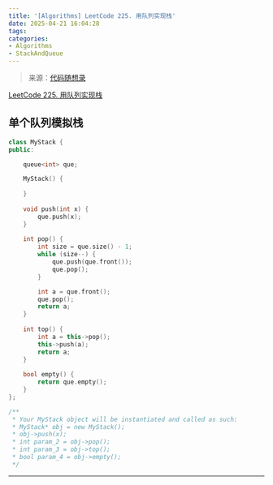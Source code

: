```yaml
---
title: '[Algorithms] LeetCode 225. 用队列实现栈'
date: 2025-04-21 16:04:28
tags: 
categories:
- Algorithms
- StackAndQueue
---
```


> 来源：[代码随想录](https://programmercarl.com/)

[LeetCode 225. 用队列实现栈](https://leetcode.cn/problems/implement-stack-using-queues/)

## 单个队列模拟栈

```cpp
class MyStack {
public:

    queue<int> que;

    MyStack() {
        
    }
    
    void push(int x) {
        que.push(x);
    }
    
    int pop() {
        int size = que.size() - 1;
        while (size--) {
            que.push(que.front());
            que.pop();
        }

        int a = que.front();
        que.pop();
        return a;
    }
    
    int top() {
        int a = this->pop();
        this->push(a);
        return a;
    }
    
    bool empty() {
        return que.empty();
    }
};

/**
 * Your MyStack object will be instantiated and called as such:
 * MyStack* obj = new MyStack();
 * obj->push(x);
 * int param_2 = obj->pop();
 * int param_3 = obj->top();
 * bool param_4 = obj->empty();
 */
```

---
